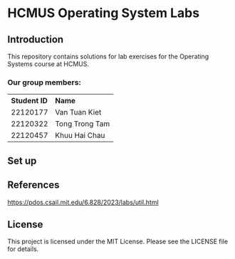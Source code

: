 # HCMUS Operating System Labs
## Introduction
This repository contains solutions for lab exercises for the Operating Systems course at HCMUS.

### Our group members:
<table style="width:100%">
  <tr>
    <th style="text-align:left;">Student ID</th>
    <th style="text-align:left;">Name</th>
  </tr>
  <tr>
    <td>22120177</td>
    <td>Van Tuan Kiet</td>
  </tr>
  <tr>
    <td>22120322</td>
    <td>Tong Trong Tam</td>
  </tr>
  <tr>
    <td>22120457</td>
    <td>Khuu Hai Chau</td>
  </tr>
</table>


## Set up

## References
https://pdos.csail.mit.edu/6.828/2023/labs/util.html


## License
This project is licensed under the MIT License. Please see the LICENSE file for details.


